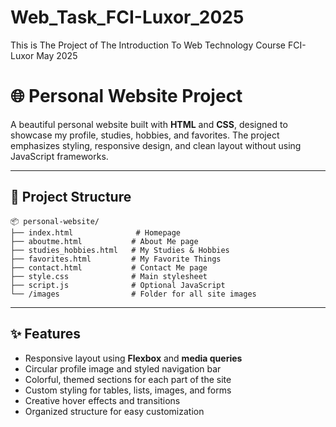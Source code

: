 # Web_Task_FCI-Luxor_2025
This is The Project of The Introduction To Web Technology Course FCI-Luxor May 2025

# 🌐 Personal Website Project

A beautiful personal website built with **HTML** and **CSS**, designed to showcase my profile, studies, hobbies, and favorites. The project emphasizes styling, responsive design, and clean layout without using JavaScript frameworks.

---

## 📁 Project Structure

```
📦 personal-website/
├── index.html              # Homepage
├── aboutme.html           # About Me page
├── studies_hobbies.html   # My Studies & Hobbies
├── favorites.html         # My Favorite Things
├── contact.html           # Contact Me page
├── style.css              # Main stylesheet
├── script.js              # Optional JavaScript
└── /images                # Folder for all site images
```

---

## ✨ Features

- Responsive layout using **Flexbox** and **media queries**
- Circular profile image and styled navigation bar
- Colorful, themed sections for each part of the site
- Custom styling for tables, lists, images, and forms
- Creative hover effects and transitions
- Organized structure for easy customization

